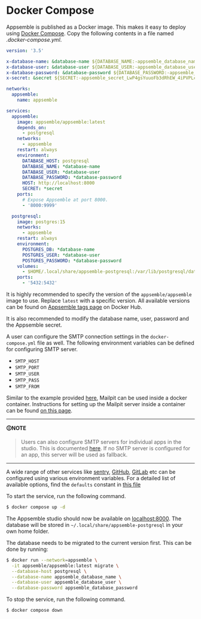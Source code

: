 # Docker Compose

Appsemble is published as a Docker image. This makes it easy to deploy using
[Docker Compose](https://docs.docker.com/compose). Copy the following contents in a file named
_.docker-compose.yml_.

```yaml copy filename="docker-compose.yml"
version: '3.5'

x-database-name: &database-name ${DATABASE_NAME:-appsemble_database_name}
x-database-user: &database-user ${DATABASE_USER:-appsemble_database_user}
x-database-password: &database-password ${DATABASE_PASSWORD:-appsemble_database_password}
x-secret: &secret ${SECRET:-appsemble_secret_LwP4gsYuuoFb3dRhEW_4iPVPLcfIvsDuBHDJHDbjQ}

networks:
  appsemble:
    name: appsemble

services:
  appsemble:
    image: appsemble/appsemble:latest
    depends_on:
      - postgresql
    networks:
      - appsemble
    restart: always
    environment:
      DATABASE_HOST: postgresql
      DATABASE_NAME: *database-name
      DATABASE_USER: *database-user
      DATABASE_PASSWORD: *database-password
      HOST: http://localhost:8000
      SECRET: *secret
    ports:
      # Expose Appsemble at port 8000.
      - '8000:9999'

  postgresql:
    image: postgres:15
    networks:
      - appsemble
    restart: always
    environment:
      POSTGRES_DB: *database-name
      POSTGRES_USER: *database-user
      POSTGRES_PASSWORD: *database-password
    volumes:
      - $HOME/.local/share/appsemble-postgresql:/var/lib/postgresql/data
    ports:
      - '5432:5432'
```

It is highly recommended to specify the version of the `appsemble/appsemble` image to use. Replace
`latest` with a specific version. All available versions can be found on
[Appsemble tags page](https://hub.docker.com/r/appsemble/appsemble/tags) on Docker Hub.

It is also recommended to modify the database name, user, password and the Appsemble secret.

A user can configure the SMTP connection settings in the `docker-compose.yml` file as well. The
following environment variables can be defined for configuring SMTP server.

- `SMTP_HOST`
- `SMTP_PORT`
- `SMTP_USER`
- `SMTP_PASS`
- `SMTP_FROM`

Similar to the example provided
[here](https://gitlab.com/appsemble/appsemble/-/tree/main/packages/server?ref_type=heads#smtp),
Mailpit can be used inside a docker container. Instructions for setting up the Mailpit server inside
a container can be found
[on this page](https://mailpit.axllent.org/docs/install/docker/#docker-compose-example).

---

**🛈NOTE**

> Users can also configure SMTP servers for individual apps in the studio. This is documented
> [here](../02-core-concepts/App.md#secrets). If no SMTP server is configured for an app, this
> server will be used as fallback.

---

A wide range of other services like [sentry](https://sentry.io), [GitHub](https://github.com),
[GitLab](https://gitlab.com) etc can be configured using various environment variables. For a
detailed list of available options, find the `defaults` constant in
[this file](https://gitlab.com/appsemble/appsemble/-/blob/main/packages/server/utils/argv.ts)

To start the service, run the following command.

```sh
$ docker compose up -d
```

The Appsemble studio should now be available on [localhost:8000](http://localhost:8000). The
database will be stored in `~/.local/share/appsemble-postgresql` in your own home folder.

The database needs to be migrated to the current version first. This can be done by running:

```sh
$ docker run --network=appsemble \
  -it appsemble/appsemble:latest migrate \
  --database-host postgresql \
  --database-name appsemble_database_name \
  --database-user appsemble_database_user \
  --database-password appsemble_database_password
```

To stop the service, run the following command.

```sh
$ docker compose down
```
